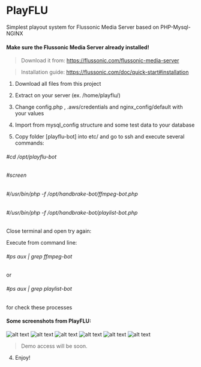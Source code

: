 # PlayFLU
Simplest playout system for Flussonic Media Server based on PHP-Mysql-NGINX 

#### Make sure the Flussonic Media Server already installed!
> Download it from: https://flussonic.com/flussonic-media-server

> Installation guide: https://flussonic.com/doc/quick-start#installation


1. Download all files from this project

2. Extract on your server (ex. /home/playflu/)

3. Change config.php , .aws/credentials and nginx_config/default with your values

4. Import from mysql_config structure and some test data to your database

5. Copy folder [playflu-bot] into etc/ and go to ssh and execute several commands:
###### #cd /opt/playflu-bot
###### #screen
###### #/usr/bin/php -f /opt/handbrake-bot/ffmpeg-bot.php
###### #/usr/bin/php -f /opt/handbrake-bot/playlist-bot.php

Close terminal and open try again:

Execute from command line:
###### #ps aux | grep ffmpeg-bot 
or 
###### #ps aux | grep playlist-bot 

for check these processes


#### Some screenshots from PlayFLU:

![alt text](https://subty.ru/images/Screenshot_2.png)
![alt text](https://subty.ru/images/Screenshot_3.png)
![alt text](https://subty.ru/images/Screenshot_4.png)
![alt text](https://subty.ru/images/Screenshot_5.png)
![alt text](https://subty.ru/images/Screenshot_6.png)
![alt text](https://subty.ru/images/Screenshot_7.png)

> Demo access will be soon.




4. Enjoy!
